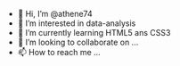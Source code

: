 - 👋 Hi, I’m @athene74
- 👀 I’m interested in data-analysis
- 🌱 I’m currently learning HTML5 ans CSS3
- 💞️ I’m looking to collaborate on ...
- 📫 How to reach me ...
